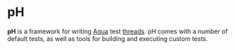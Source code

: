 # pH

**pH** is a framework for writing [Aqua](glossary/aqua) test [threads](glossary/thread). pH comes with a number of default tests, as well as tools for building and executing custom tests.
